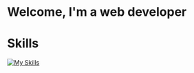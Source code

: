 # Welcome, I'm a web developer
# Skills
[![My Skills](https://skillicons.dev/icons?i=js,css,html,react,figma&theme=light)](https://skillicons.dev)
